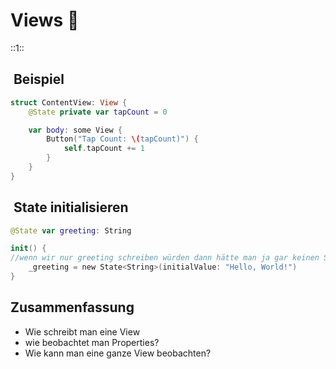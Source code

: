 # Views 🌅
::1::

##  Beispiel
```swift
struct ContentView: View {
    @State private var tapCount = 0

    var body: some View {
        Button("Tap Count: \(tapCount)") {
            self.tapCount += 1
        }
    }
}
```


##  State initialisieren

```swift
@State var greeting: String
```

```swift
init() {
//wenn wir nur greeting schreiben würden dann hätte man ja gar keinen State wrapper. Mit _ schreiben wir in den State Wrapper. Man kann aber auch greeting ganz normal schreiben - dazu muss einfach die Variable bereits initialisiert sein.
    _greeting = new State<String>(initialValue: "Hello, World!")
}
```

## Zusammenfassung
- Wie schreibt man eine View
- wie beobachtet man Properties?
- Wie kann man eine ganze View beobachten?

